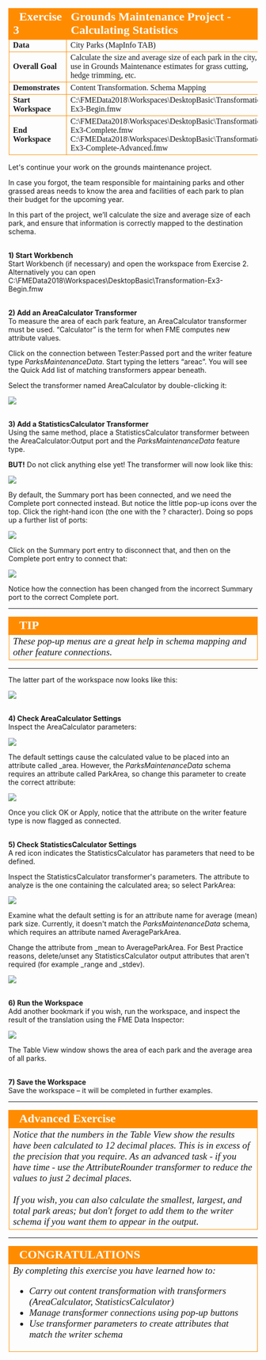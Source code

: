 <!--Exercise Section-->


<table style="border-spacing: 0px;border-collapse: collapse;font-family:serif">
<tr>
<td width=25% style="vertical-align:middle;background-color:darkorange;border: 2px solid darkorange">
<i class="fa fa-cogs fa-lg fa-pull-left fa-fw" style="color:white;padding-right: 12px;vertical-align:text-top"></i>
<span style="color:white;font-size:x-large;font-weight: bold">Exercise 3</span>
</td>
<td style="border: 2px solid darkorange;background-color:darkorange;color:white">
<span style="color:white;font-size:x-large;font-weight: bold">Grounds Maintenance Project - Calculating Statistics</span>
</td>
</tr>

<tr>
<td style="border: 1px solid darkorange; font-weight: bold">Data</td>
<td style="border: 1px solid darkorange">City Parks (MapInfo TAB)</td>
</tr>

<tr>
<td style="border: 1px solid darkorange; font-weight: bold">Overall Goal</td>
<td style="border: 1px solid darkorange">Calculate the size and average size of each park in the city, to use in Grounds Maintenance estimates for grass cutting, hedge trimming, etc.</td>
</tr>

<tr>
<td style="border: 1px solid darkorange; font-weight: bold">Demonstrates</td>
<td style="border: 1px solid darkorange">Content Transformation. Schema Mapping</td>
</tr>

<tr>
<td style="border: 1px solid darkorange; font-weight: bold">Start Workspace</td>
<td style="border: 1px solid darkorange">C:\FMEData2018\Workspaces\DesktopBasic\Transformation-Ex3-Begin.fmw</td>
</tr>

<tr>
<td style="border: 1px solid darkorange; font-weight: bold">End Workspace</td>
<td style="border: 1px solid darkorange">C:\FMEData2018\Workspaces\DesktopBasic\Transformation-Ex3-Complete.fmw<br>C:\FMEData2018\Workspaces\DesktopBasic\Transformation-Ex3-Complete-Advanced.fmw</td>
</tr>

</table>


Let's continue your work on the grounds maintenance project.

In case you forgot, the team responsible for maintaining parks and other grassed areas needs to know the area and facilities of each park to plan their budget for the upcoming year.

In this part of the project, we’ll calculate the size and average size of each park, and ensure that information is correctly mapped to the destination schema.


<br>**1) Start Workbench**
<br>Start Workbench (if necessary) and open the workspace from Exercise 2. Alternatively you can open C:\FMEData2018\Workspaces\DesktopBasic\Transformation-Ex3-Begin.fmw


<br>**2) Add an AreaCalculator Transformer**
<br>To measure the area of each park feature, an AreaCalculator transformer must be used. “Calculator” is the term for when FME computes new attribute values.

Click on the connection between Tester:Passed port and the writer feature type *ParksMaintenanceData*. Start typing the letters “areac”. You will see the Quick Add list of matching transformers appear beneath.

Select the transformer named AreaCalculator by double-clicking it:

![](./Images/Img2.217.Ex3.QuickAddAreaCalculator.png)


<br>**3) Add a StatisticsCalculator Transformer**
<br>Using the same method, place a StatisticsCalculator transformer between the AreaCalculator:Output port and the *ParksMaintenanceData* feature type.

**BUT!** Do not click anything else yet! The transformer will now look like this:

![](./Images/Img2.218.Ex3.StatsCalcDefaultConnections.png)

By default, the Summary port has been connected, and we need the Complete port connected instead. But notice the little pop-up icons over the top. Click the right-hand icon (the one with the ? character). Doing so pops up a further list of ports:

![](./Images/Img2.219.Ex3.StatsCalcPopUpButtons.png)

Click on the Summary port entry to disconnect that, and then on the Complete port entry to connect that:

![](./Images/Img2.220.Ex3.StatsCalcPopUpButtonsEdited.png)

Notice how the connection has been changed from the incorrect Summary port to the correct Complete port.

---

<!--Tip Section-->

<table style="border-spacing: 0px">
<tr>
<td style="vertical-align:middle;background-color:darkorange;border: 2px solid darkorange">
<i class="fa fa-info-circle fa-lg fa-pull-left fa-fw" style="color:white;padding-right: 12px;vertical-align:text-top"></i>
<span style="color:white;font-size:x-large;font-weight: bold;font-family:serif">TIP</span>
</td>
</tr>

<tr>
<td style="border: 1px solid darkorange">
<span style="font-family:serif; font-style:italic; font-size:larger">
These pop-up menus are a great help in schema mapping and other feature connections.
</span>
</td>
</tr>
</table>

---

The latter part of the workspace now looks like this:

![](./Images/Img2.221.Ex3.StatsCalcInCanvas.png)


<br>**4) Check AreaCalculator Settings**
<br>Inspect the AreaCalculator parameters:

![](./Images/Img2.222.Ex3.AreaCalcParameters.png)

The default settings cause the calculated value to be placed into an attribute called _area. However, the *ParksMaintenanceData* schema requires an attribute called ParkArea, so change this parameter to create the correct attribute:

![](./Images/Img2.223.Ex3.AreaCalcEditedParameters.png)

Once you click OK or Apply, notice that the attribute on the writer feature type is now flagged as connected.


<br>**5) Check StatisticsCalculator Settings**
<br>A red icon indicates the StatisticsCalculator has parameters that need to be defined.

Inspect the StatisticsCalculator transformer's parameters. The attribute to analyze is the one containing the calculated area; so select ParkArea:

![](./Images/Img2.224.Ex3.StatsCalcParameters1.png)

Examine what the default setting is for an attribute name for average (mean) park size. Currently, it doesn't match the *ParksMaintenanceData* schema, which requires an attribute named AverageParkArea.

Change the attribute from _mean to AverageParkArea. For Best Practice reasons, delete/unset any StatisticsCalculator output attributes that aren't required (for example _range and _stdev).

![](./Images/Img2.225.Ex3.StatsCalcParameters2.png)


<br>**6) Run the Workspace**
<br>Add another bookmark if you wish, run the workspace, and inspect the result of the translation using the FME Data Inspector:

![](./Images/Img2.226.Ex3.DITableView.png)

The Table View window shows the area of each park and the average area of all parks.


<br>**7) Save the Workspace**
<br>Save the workspace – it will be completed in further examples.


---

<!--Advanced Exercise Section-->

<table style="border-spacing: 0px">
<tr>
<td style="vertical-align:middle;background-color:darkorange;border: 2px solid darkorange">
<i class="fa fa-cogs fa-lg fa-pull-left fa-fw" style="color:white;padding-right: 12px;vertical-align:text-top"></i>
<span style="color:white;font-size:x-large;font-weight: bold;font-family:serif">Advanced Exercise</span>
</td>
</tr>

<tr>
<td style="border: 1px solid darkorange">
<span style="font-family:serif; font-style:italic; font-size:larger">
Notice that the numbers in the Table View show the results have been calculated to 12 decimal places. This is in excess of the precision that you require. As an advanced task - if you have time - use the AttributeRounder transformer to reduce the values to just 2 decimal places.
<br><br>If you wish, you can also calculate the smallest, largest, and total park areas; but don't forget to add them to the writer schema if you want them to appear in the output.
</span>
</td>
</tr>
</table>

---

<!--Exercise Congratulations Section-->

<table style="border-spacing: 0px">
<tr>
<td style="vertical-align:middle;background-color:darkorange;border: 2px solid darkorange">
<i class="fa fa-thumbs-o-up fa-lg fa-pull-left fa-fw" style="color:white;padding-right: 12px;vertical-align:text-top"></i>
<span style="color:white;font-size:x-large;font-weight: bold;font-family:serif">CONGRATULATIONS</span>
</td>
</tr>

<tr>
<td style="border: 1px solid darkorange">
<span style="font-family:serif; font-style:italic; font-size:larger">
By completing this exercise you have learned how to:
<br>
<ul><li>Carry out content transformation with transformers (AreaCalculator, StatisticsCalculator)</li>
<li>Manage transformer connections using pop-up buttons</li>
<li>Use transformer parameters to create attributes that match the writer schema</li></ul>
</span>
</td>
</tr>
</table>
